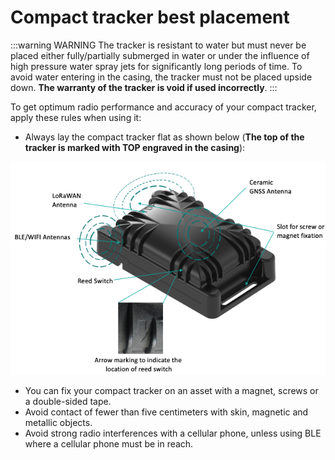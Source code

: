 # Compact tracker best placement
:::warning WARNING
 The tracker is resistant to water but must never be placed either fully/partially submerged in water or under the influence of high pressure water spray jets for significantly long periods of time. To avoid water entering in the casing, the tracker must not be placed upside down. **The warranty of the tracker is void if used incorrectly**.
:::

To get optimum radio performance and accuracy of your compact tracker, apply these rules when using it:
* Always lay the compact tracker flat as shown below (**The top of the tracker is marked with TOP engraved in the casing**):
<img src="./images/CompactTrackerPlacement.jpg" border="0" />

* You can fix your compact tracker on an asset with a magnet, screws or a double-sided tape.
* Avoid contact of fewer than five centimeters with skin, magnetic and metallic objects.
* Avoid strong radio interferences with a cellular phone, unless using BLE where a cellular phone must be in reach.
